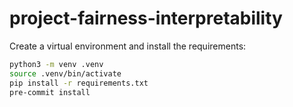 # project-fairness-interpretability

Create a virtual environment and install the requirements:
```bash
python3 -m venv .venv
source .venv/bin/activate
pip install -r requirements.txt
pre-commit install
```
